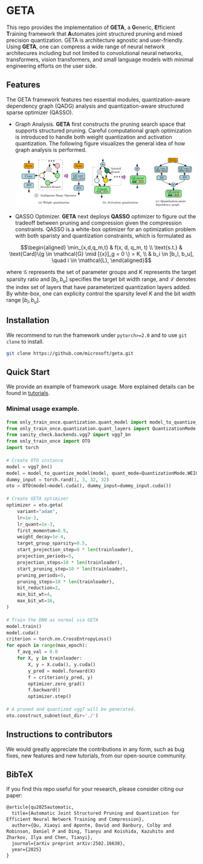 # GETA
This repo provides the implementation of **GETA**, a **G**eneric, **E**fficient **T**raining framework that **A**utomates joint structured pruning and mixed precision quantization. GETA is architecture agnostic and user-friendly. Using **GETA**, one can compress a wide range of neural network architecures including but not limited to convolutional neural networks, transformers, vision transformers, and small language models with minimal engineering efforts on the user side.

## Features
The GETA framework features two essential modules, quantization-aware dependency graph (QADG) analysis and quantization-aware structured sparse optimizer (QASSO).

* Graph Analysis. **GETA** first constructs the pruning search space that supports structured pruning. Careful computational graph optimization is introduced to handle both weight quantization and activation quantization. The following figure visualizes the general idea of how graph analysis is performed.
![img](./img_folder/quantization.png)
  

* QASSO Optimizer. **GETA** next deploys **QASSO** optimizer to figure out the tradeoff between pruning and compression given the compression constraints. QASSO is a white-box optimizer for an optimization problem with both sparisty and quantization constraints, which is formulated as
```math
\begin{aligned}
\min_{x,d,q_m,t} & f(x, d, q_m, t) \\
\text{s.t.} & \text{Card}\{g \in \mathcal{G} \mid [{x}]_g = 0 \} = K, \\
& b_i \in [b_l, b_u], \quad i \in \mathcal{L},
\end{aligned}
```
where $\mathcal{G}$ represents the set of parameter groups and $K$ represents the target sparsity ratio and $[b_l, b_u]$ specifies the target bit width range, and $\mathcal{L}$ denotes the index set of layers that have parameterized quantization layers added. By white-box, one can explicity control the sparsity level $K$ and the bit width range $[b_l, b_u]$.

## Installation
We recommend to run the framework under `pytorch>=2.0` and to use `git clone` to install.

```bash
git clone https://github.com/microsoft/geta.git
```

## Quick Start

We provide an example of framework usage. More explained details can be found in [tutorials](./tutorials/).

### Minimal usage example. 

```python
from only_train_once.quantization.quant_model import model_to_quantize_model
from only_train_once.quantization.quant_layers import QuantizationMode
from sanity_check.backends.vgg7 import vgg7_bn
from only_train_once import OTO
import torch

# Create OTO instance
model = vgg7_bn()
model = model_to_quantize_model(model, quant_mode=QuantizationMode.WEIGHT_AND_ACTIVATION)
dummy_input = torch.rand(1, 3, 32, 32)
oto = OTO(model=model.cuda(), dummy_input=dummy_input.cuda())

# Create GETA optimizer
optimizer = oto.geta(
    variant="adam",
    lr=1e-3,
    lr_quant=1e-3,
    first_momentum=0.9,
    weight_decay=1e-4,
    target_group_sparsity=0.5,
    start_projection_step=0 * len(trainloader),
    projection_periods=5,
    projection_steps=10 * len(trainloader),
    start_pruning_step=10 * len(trainloader),
    pruning_periods=5,
    pruning_steps=10 * len(trainloader),
    bit_reduction=2,
    min_bit_wt=4,
    max_bit_wt=16,
)

# Train the DNN as normal via GETA
model.train()
model.cuda()
criterion = torch.nn.CrossEntropyLoss()
for epoch in range(max_epoch):
    f_avg_val = 0.0
    for X, y in trainloader:
        X, y = X.cuda(), y.cuda()
        y_pred = model.forward(X)
        f = criterion(y_pred, y)
        optimizer.zero_grad()
        f.backward()
        optimizer.step()

# A pruned and quantized vgg7 will be generated. 
oto.construct_subnet(out_dir='./')
```

## Instructions to contributors
We would greatly appreciate the contributions in any form, such as bug fixes, new features and new tutorials, from our open-source community.

## BibTeX
If you find this repo useful for your research, please consider citing our paper:

```
@article{qu2025automatic,
  title={Automatic Joint Structured Pruning and Quantization for Efficient Neural Network Training and Compression},
  author={Qu, Xiaoyi and Aponte, David and Banbury, Colby and Robinson, Daniel P and Ding, Tianyu and Koishida, Kazuhito and Zharkov, Ilya and Chen, Tianyi},
  journal={arXiv preprint arXiv:2502.16638},
  year={2025}
}
```



